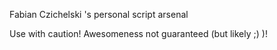 Fabian Czichelski 's personal script arsenal

Use with caution! Awesomeness not guaranteed (but likely ;) )!
